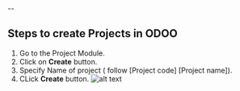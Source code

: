--
## Steps to create Projects in ODOO

1. Go to the Project Module.
2. Click on **Create** button.
3. Specify Name of project ( follow [Project code] [Project name]).
4. CLick **Create** button.
![alt text](http://images/ODOO_Create_Projects.jpg)
